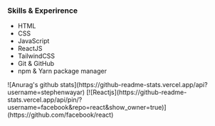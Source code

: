   <h3>Skills & Experirence</h3>
  <ul>
    <li>HTML</li>
    <li>CSS</li>
    <li>JavaScript</li>
    <li>ReactJS</li>
     <li>TailwindCSS</li>
    <li>Git & GitHub</li>
    <li>npm & Yarn package manager</li>
  </ul> 
  ![Anurag's github stats](https://github-readme-stats.vercel.app/api?username=stephenwayar)
  [![Reactjs](https://github-readme-stats.vercel.app/api/pin/?username=facebook&repo=react&show_owner=true)](https://github.com/facebook/react)



